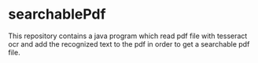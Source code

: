 searchablePdf
=============

This repository contains a java program which read pdf file with tesseract ocr and add the recognized text to the pdf in order to get a searchable pdf file.
